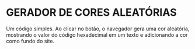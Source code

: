 # GERADOR DE CORES ALEATÓRIAS

Um código simples. Ao clicar no botão, o navegador gera uma cor aleatória, mostrando o valor do código hexadecimal em um texto e adicionando a cor como fundo do site.
